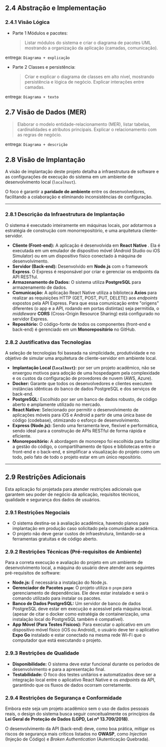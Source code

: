 ## 2.4 Abstração e Implementação

### 2.4.1 Visão Lógica

- Parte 1 Módulos e pacotes:
  > Listar módulos do sistema e criar o diagrama de pacotes UML mostrando a organização da aplicação (camadas, comunicação).

entrega: `Diagrama + explicação`

- Parte 2 Classes e persistência:
  > Criar e explicar o diagrama de classes em alto nível, mostrando persistência e lógica de negócio. Explicar interações entre camadas.

entrega: `Diagrama + texto`

## 2.7 Visão de Dados (MER)

> Elaborar o modelo entidade-relacionamento (MER), listar tabelas, cardinalidades e atributos principais. Explicar o relacionamento com as regras de negócio.

entrega: `Diagrama + descrição`

## 2.8 Visão de Implantação

A visão de implantação deste projeto detalha a infraestrutura de software e as configurações de execução do sistema em um ambiente de desenvolvimento local (`localhost`).

O foco é garantir a **paridade de ambiente** entre os desenvolvedores, facilitando a colaboração e eliminando inconsistências de configuração.

---

### 2.8.1 Descrição da Infraestrutura de Implantação

O sistema é executado inteiramente em máquinas locais, por adotarmos a estratégia de construção com monorrepositório, e uma arquitetura cliente-servidor.

- **Cliente (Front-end):** A aplicação é desenvolvida em **React Native** . Ela é executada em um emulador de dispositivo móvel (Android Studio ou iOS Simulator) ou em um dispositivo físico conectado à máquina de desenvolvimento.
- **Servidor (Back-end):** Desenvolvido em **Node.js** com o framework **Express**. O Express é responsável por criar e gerenciar os endpoints da API RESTful.
- **Armazenamento de Dados:** O sistema utiliza **PostgreSQL** para armazenamento de dados.
- **Comunicação:** A aplicação React Native utiliza a biblioteca **Axios** para realizar as requisições HTTP (GET, POST, PUT, DELETE) aos _endpoints_ expostos pela API Express. Para que essa comunicação entre "origens" diferentes (o app e a API, rodando em portas distintas) seja permitida, o _middleware_ **CORS** (Cross-Origin Resource Sharing) está configurado no servidor Express.
- **Repositório:** O código-fonte de todos os componentes (front-end e back-end) é gerenciado em um **Monorepositório** no GitHub.

### 2.8.2 Justificativa das Tecnologias

A seleção de tecnologias foi baseada na simplicidade, produtividade e no objetivo de simular uma arquitetura de cliente-servidor em ambiente local.

- **Implantação Local (`localhost`):** por ser um projeto acadêmico, não se enxergou motivos para adoção de uma hospedagem pela complexidade e os custos da configuração de provedores de nuvem (AWS, Azure).
- **Docker:** Garante que todos os desenvolvedores e clientes executem instâncias idênticas do banco de dados PostgreSQL e dos serviços de back-end.
- **PostgreSQL:** Escolhido por ser um banco de dados robusto, de código aberto e amplamente utilizado no mercado.
- **React Native:** Selecionado por permitir o desenvolvimento de aplicações móveis para iOS e Android a partir de uma única base de código (codebase), otimizando o esforço de desenvolvimento.
- **Express (Node.js):** Sendo uma ferramenta leve, flexível e performática, sendo ideal para a construção de APIs RESTful de forma rápida e eficiente.
- **Monorepositório:** A abordagem de monorepo foi escolhida para facilitar a gestão do código, o compartilhamento de tipos e bibliotecas entre o front-end e o back-end, e simplificar a visualização do projeto como um todo, pelo fato de todo o projeto estar em um único repositório.

---

## 2.9 Restrições Adicionais

Esta aplicação foi projetada para atender restrições adicionais que garantem seu poder de negócio da aplicação, requisitos técnicos, qualidade e segurança dos dados de usuários.

### 2.9.1 Restrições Negociais

- O sistema destina-se à avaliação acadêmica, havendo planos para implantação em produção caso solicitado pela comunidade acadêmica.
- O projeto não deve gerar custos de infraestrutura, limitando-se a ferramentas gratuitas e de código aberto.

### 2.9.2 Restrições Técnicas (Pré-requisitos de Ambiente)

Para a correta execução e avaliação do projeto em um ambiente de desenvolvimento local, a máquina do usuário deve atender aos seguintes pré-requisitos de software:

- **Node.js:** É necessária a instalação do Node.js.
- **Gerenciador de Pacotes `pnpm`:** O projeto utiliza o `pnpm` para gerenciamento de dependências. Ele deve estar instalado e será o comando utilizado para instalar os pacotes.
- **Banco de Dados PostgreSQL:** Um servidor de banco de dados PostgreSQL deve estar em execução e acessível pela máquina local. (apesar de citar o docker como estratégia de containerização, uma instalação local do PostgreSQL também é compatível).
- **App Móvel (Para Testes Físicos):** Para executar o aplicativo em um dispositivo móvel físico (iOS ou Android), o usuário deve ter o aplicativo **Expo Go** instalado e estar conectado na mesma rede Wi-Fi que o computador que está executando o projeto.

### 2.9.3 Restrições de Qualidade

- **Disponibilidade:** O sistema deve estar funcional durante os períodos de desenvolvimento e para a apresentação final.
- **Testabilidade:** O foco dos testes unitários e automatizados deve ser a integração local entre o aplicativo React Native e os _endpoints_ da API, garantindo que os fluxos de dados ocorram corretamente.

### 2.9.4 Restrições de Segurança e Conformidade

Embora este seja um projeto acadêmico sem o uso de dados pessoais reais, o design do sistema busca seguir conceitualmente os princípios da **Lei Geral de Proteção de Dados (LGPD, Lei nº 13.709/2018)**.

O desenvolvimento da API (back-end) deve, como boa prática, mitigar os riscos de segurança mais críticos listados no **OWASP**, como _Injection_ (Injeção de Código) e _Broken Authentication_ (Autenticação Quebrada).
